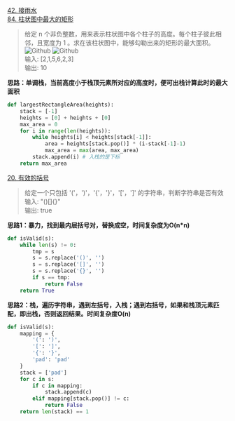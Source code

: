 [42. 接雨水](https://leetcode-cn.com/problems/trapping-rain-water/) <br>
[84. 柱状图中最大的矩形](https://leetcode-cn.com/problems/largest-rectangle-in-histogram/)
>给定 n 个非负整数，用来表示柱状图中各个柱子的高度。每个柱子彼此相邻，且宽度为 1 。求在该柱状图中，能够勾勒出来的矩形的最大面积。<br>
![Github](https://assets.leetcode-cn.com/aliyun-lc-upload/uploads/2018/10/12/histogram.png)
![Github](https://assets.leetcode-cn.com/aliyun-lc-upload/uploads/2018/10/12/histogram_area.png)<br>
>输入: [2,1,5,6,2,3] <br>输出: 10<br>

**思路：单调栈，当前高度小于栈顶元素所对应的高度时，便可出栈计算此时的最大面积**
```python
def largestRectangleArea(heights):
    stack = [-1]
    heights = [0] + heights + [0]
    max_area = 0
    for i in range(len(heights)):
        while heights[i] < heights[stack[-1]]:
            area = heights[stack.pop()] * (i-stack[-1]-1)
            max_area = max(area, max_area)
        stack.append(i) # 入栈的是下标
    return max_area
```
[20. 有效的括号](https://leetcode-cn.com/problems/valid-parentheses/)
>给定一个只包括 '('，')'，'{'，'}'，'['，']' 的字符串，判断字符串是否有效<br>
>输入: "()[]{}"<br>输出: true <br>

**思路1：暴力，找到最内层括号对，替换成空，时间复杂度为O(n*n)**
```python
def isValid(s):
    while len(s) != 0:
        tmp = s
        s = s.replace('()', '')
        s = s.replace('[]', '')
        s = s.replace('{}', '')
        if s == tmp:
            return False
    return True
```
**思路2：栈，遍历字符串，遇到左括号，入栈；遇到右括号，如果和栈顶元素匹配，即出栈，否则返回结果。时间复杂度O(n)**
```python
def isValid(s): 
    mapping = {
        '(': ')',
        '[': ']',
        '{': '}',
        'pad': 'pad'
    }
    stack = ['pad']
    for c in s:
        if c in mapping:
            stack.append(c)
        elif mapping[stack.pop()] != c:
            return False
    return len(stack) == 1     
```